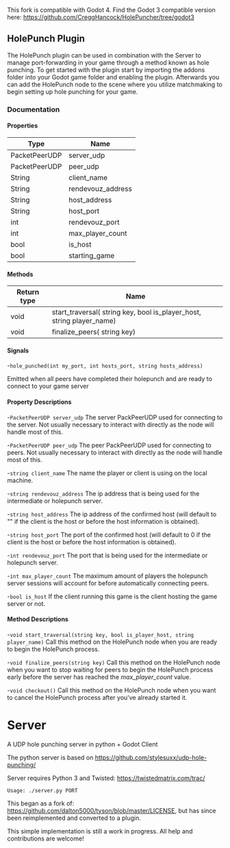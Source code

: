This fork is compatible with Godot 4. Find the Godot 3 compatible version here: https://github.com/CreggHancock/HolePuncher/tree/godot3

## HolePunch Plugin

The HolePunch plugin can be used in combination with the Server to manage port-forwarding in your game through a method known as hole punching. To get started with the plugin start by importing the addons folder into your Godot game folder and enabling the plugin. Afterwards you can add the HolePunch node to the scene where you utilize matchmaking to begin setting up hole punching for your game.


### Documentation


#### Properties

| Type        | Name            |
| ----------- | --------------- |
|PacketPeerUDP|server_udp       |
|PacketPeerUDP|peer_udp         |
| String      |client_name      |
| String      |rendevouz_address|
| String      |host_address     |
| String      |host_port        |
| int         |rendevouz_port   |
| int         |max_player_count |
| bool        |is_host          |
| bool        |starting_game    |

#### Methods

| Return type | Name                                                                  |
| ----------- | ----------------------------------------------------------------------|
| void        | start_traversal( string key, bool is_player_host, string player_name) |
| void        | finalize_peers( string key)                                           |

#### Signals

-`hole_punched(int my_port, int hosts_port, string hosts_address)`

Emitted when all peers have completed their holepunch and are ready to connect to your game server

#### Property Descriptions

-`PacketPeerUDP server_udp` The server PackPeerUDP used for connecting to the server. Not usually necessary to interact with directly as the node will handle most of this.


-`PacketPeerUDP peer_udp` The peer PackPeerUDP used for connecting to peers. Not usually necessary to interact with directly as the node will handle most of this.

-`string client_name` The name the player or client is using on the local machine.

-`string rendevouz_address` The ip address that is being used for the intermediate or holepunch server.

-`string host_address` The ip address of the confirmed host (will default to "" if the client is the host or before the host information is obtained).

-`string host_port` The port of the confirmed host (will default to 0 if the client is the host or before the host information is obtained).

-`int rendevouz_port` The port that is being used for the intermediate or holepunch server.

-`int max_player_count` The maximum amount of players the holepunch server sessions will account for before automatically connecting peers.

-`bool is_host` If the client running this game is the client hosting the game server or not.


#### Method Descriptions

-`void start_traversal(string key, bool is_player_host, string player_name)` Call this method on the HolePunch node when you are ready to begin the HolePunch process. 

-`void finalize_peers(string key)` Call this method on the HolePunch node when you want to stop waiting for peers to begin the HolePunch process early before the server has reached the *max_player_count* value.

-`void checkout()` Call this method on the HolePunch node when you want to cancel the HolePunch process after you've already started it.


# Server
 A UDP hole punching server in python + Godot Client

The python server is based on https://github.com/stylesuxx/udp-hole-punching/

Server requires Python 3 and Twisted: https://twistedmatrix.com/trac/

`Usage: ./server.py PORT`



This began as a fork of: https://github.com/dalton5000/tyson/blob/master/LICENSE, but has since been reimplemented
and converted to a plugin.

This simple implementation is still a work in progress. All help and contributions are welcome!




